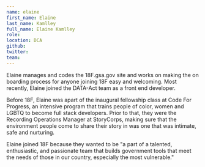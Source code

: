 ```yaml
---
name: elaine
first_name: Elaine
last_name: Kamlley
full_name: Elaine Kamlley
role:
location: DCA
github:
twitter:
team:
---
```


Elaine manages and codes the 18F.gsa.gov site and works on making the on boarding process for anyone joining 18F easy and welcoming. Most recently, Elaine joined the DATA-Act team as a front end developer.  

Before 18F, Elaine was apart of the inaugural fellowship class at Code For Progress, an intensive program that trains people of color, women and LGBTQ to become full stack developers. Prior to that, they were the Recording Operations Manager at StoryCorps, making sure that the environment people come to share their story in was one that was intimate, safe and nurturing.

Elaine joined 18F because they wanted to be "a part of a talented, enthusiastic, and passionate team that builds government tools that meet the needs of those in our country, especially the most vulnerable."
